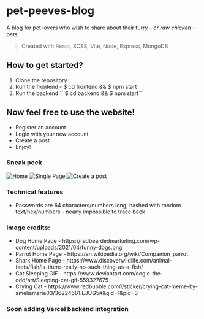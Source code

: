 # pet-peeves-blog
A blog for pet lovers who wish to share about their furry - *or raw chicken* - pets.

> Created with React, SCSS, Vite, Node, Express, MongoDB

## How to get started?
<ol>
  <li> Clone the repository </li>
  <li> Run the frontend - $ cd frontend && $ npm start </li>
  <li> Run the backend ```$ cd backend && $ npm start``` </li>
</ol>

## Now feel free to use the website!
<ul>
  <li> Register an account </li>
  <li> Login with your new account </li>
  <li> Create a post </li>
  <li> Enjoy! </li>
</ul>

### Sneak peek
![Home](https://i.imgur.com/3xBSiZS.png)
![Single Page](https://i.imgur.com/DFM08ue.png)
![Create a post](https://i.imgur.com/tdmcStI.png) 

### Technical features 
<ul>
  <li> Passwords are 64 characters/numbers long, hashed with random text/hex/numbers - nearly impossible to trace back</li>
</ul>


### Image credits:
<ul>
  <li> Dog Home Page - https://redbeardedmarketing.com/wp-content/uploads/2021/04/funny-dogs.png</li>
  <li> Parrot Home Page - https://en.wikipedia.org/wiki/Companion_parrot </li>
  <li> Shark Home Page - https://www.discoverwildlife.com/animal-facts/fish/is-there-really-no-such-thing-as-a-fish/</li>
  <li> Cat Sleeping GIF - https://www.deviantart.com/oogle-the-odd/art/Sleeping-cat-gif-559327675</li>
  <li> Crying Cat - https://www.redbubble.com/i/sticker/crying-cat-meme-by-ameliamarie03/36224681.EJUG5#&gid=1&pid=3</li>
</ul>

### Soon adding Vercel backend integration

